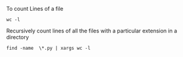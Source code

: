 To count Lines of a file 

`wc -l `

Recursively count lines of all the files with a particular extension in a directory

`find -name  \*.py | xargs wc -l`